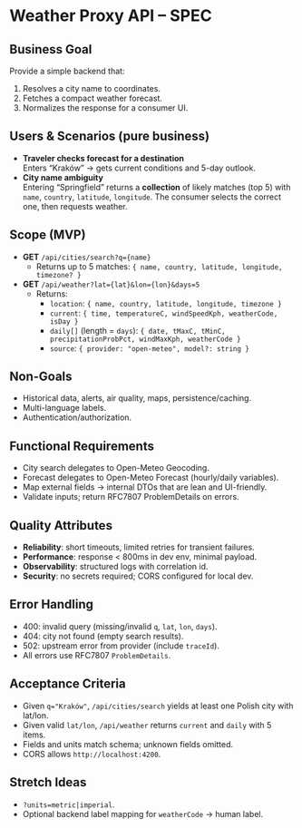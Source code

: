 # Weather Proxy API – SPEC

## Business Goal
Provide a simple backend that:
1) Resolves a city name to coordinates.
2) Fetches a compact weather forecast.
3) Normalizes the response for a consumer UI.

## Users & Scenarios (pure business)
- **Traveler checks forecast for a destination**  
  Enters “Kraków” → gets current conditions and 5-day outlook.
- **City name ambiguity**  
  Entering “Springfield” returns a **collection** of likely matches (top 5) with `name`, `country`, `latitude`, `longitude`. The consumer selects the correct one, then requests weather.

## Scope (MVP)
- **GET** `/api/cities/search?q={name}`  
  - Returns up to 5 matches: `{ name, country, latitude, longitude, timezone? }`
- **GET** `/api/weather?lat={lat}&lon={lon}&days=5`  
  - Returns:
    - `location`: `{ name, country, latitude, longitude, timezone }`
    - `current`: `{ time, temperatureC, windSpeedKph, weatherCode, isDay }`
    - `daily[]` (length = `days`): `{ date, tMaxC, tMinC, precipitationProbPct, windMaxKph, weatherCode }`
    - `source`: `{ provider: "open-meteo", model?: string }`

## Non-Goals
- Historical data, alerts, air quality, maps, persistence/caching.
- Multi-language labels.
- Authentication/authorization.

## Functional Requirements
- City search delegates to Open-Meteo Geocoding.
- Forecast delegates to Open-Meteo Forecast (hourly/daily variables).
- Map external fields → internal DTOs that are lean and UI-friendly.
- Validate inputs; return RFC7807 ProblemDetails on errors.

## Quality Attributes
- **Reliability**: short timeouts, limited retries for transient failures.
- **Performance**: response < 800ms in dev env, minimal payload.
- **Observability**: structured logs with correlation id.
- **Security**: no secrets required; CORS configured for local dev.

## Error Handling
- 400: invalid query (missing/invalid `q`, `lat`, `lon`, `days`).
- 404: city not found (empty search results).
- 502: upstream error from provider (include `traceId`).
- All errors use RFC7807 `ProblemDetails`.

## Acceptance Criteria
- Given `q="Kraków"`, `/api/cities/search` yields at least one Polish city with lat/lon.
- Given valid `lat/lon`, `/api/weather` returns `current` and `daily` with 5 items.
- Fields and units match schema; unknown fields omitted.
- CORS allows `http://localhost:4200`.

## Stretch Ideas
- `?units=metric|imperial`.
- Optional backend label mapping for `weatherCode` → human label.
